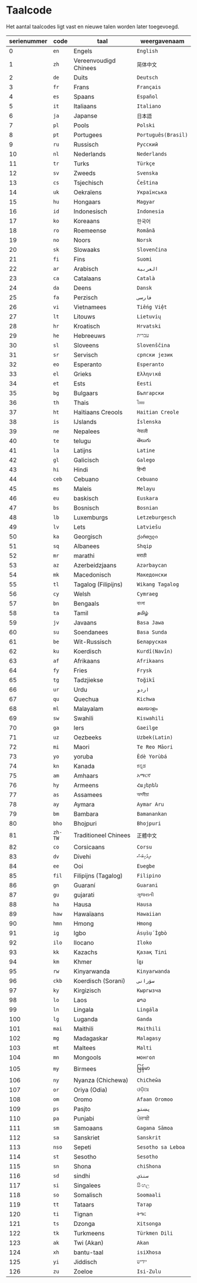 # Taalcode

Het aantal taalcodes ligt vast en nieuwe talen worden later toegevoegd.

| serienummer | code | taal | weergavenaam |
| - | - | - | - |
| 0 | `en` | Engels | `English` |
| 1 | `zh` | Vereenvoudigd Chinees | `简体中文` |
| 2 | `de` | Duits | `Deutsch` |
| 3 | `fr` | Frans | `Français` |
| 4 | `es` | Spaans | `Español` |
| 5 | `it` | Italiaans | `Italiano` |
| 6 | `ja` | Japanse | `日本語` |
| 7 | `pl` | Pools | `Polski` |
| 8 | `pt` | Portugees | `Português(Brasil)` |
| 9 | `ru` | Russisch | `Русский` |
| 10 | `nl` | Nederlands | `Nederlands` |
| 11 | `tr` | Turks | `Türkçe` |
| 12 | `sv` | Zweeds | `Svenska` |
| 13 | `cs` | Tsjechisch | `Čeština` |
| 14 | `uk` | Oekraïens | `Українська` |
| 15 | `hu` | Hongaars | `Magyar` |
| 16 | `id` | Indonesisch | `Indonesia` |
| 17 | `ko` | Koreaans | `한국어` |
| 18 | `ro` | Roemeense | `Română` |
| 19 | `no` | Noors | `Norsk` |
| 20 | `sk` | Slowaaks | `Slovenčina` |
| 21 | `fi` | Fins | `Suomi` |
| 22 | `ar` | Arabisch | `العربية` |
| 23 | `ca` | Catalaans | `Català` |
| 24 | `da` | Deens | `Dansk` |
| 25 | `fa` | Perzisch | `فارسی` |
| 26 | `vi` | Vietnamees | `Tiếng Việt` |
| 27 | `lt` | Litouws | `Lietuvių` |
| 28 | `hr` | Kroatisch | `Hrvatski` |
| 29 | `he` | Hebreeuws | `עברית` |
| 30 | `sl` | Sloveens | `Slovenščina` |
| 31 | `sr` | Servisch | `српски језик` |
| 32 | `eo` | Esperanto | `Esperanto` |
| 33 | `el` | Grieks | `Ελληνικά` |
| 34 | `et` | Ests | `Eesti` |
| 35 | `bg` | Bulgaars | `Български` |
| 36 | `th` | Thais | `ไทย` |
| 37 | `ht` | Haïtiaans Creools | `Haitian Creole` |
| 38 | `is` | IJslands | `Íslenska` |
| 39 | `ne` | Nepalees | `नेपाली` |
| 40 | `te` | telugu | `తెలుగు` |
| 41 | `la` | Latijns | `Latine` |
| 42 | `gl` | Galicisch | `Galego` |
| 43 | `hi` | Hindi | `हिन्दी` |
| 44 | `ceb` | Cebuano | `Cebuano` |
| 45 | `ms` | Maleis | `Melayu` |
| 46 | `eu` | baskisch | `Euskara` |
| 47 | `bs` | Bosnisch | `Bosnian` |
| 48 | `lb` | Luxemburgs | `Letzeburgesch` |
| 49 | `lv` | Lets | `Latviešu` |
| 50 | `ka` | Georgisch | `ქართული` |
| 51 | `sq` | Albanees | `Shqip` |
| 52 | `mr` | marathi | `मराठी` |
| 53 | `az` | Azerbeidzjaans | `Azərbaycan` |
| 54 | `mk` | Macedonisch | `Македонски` |
| 55 | `tl` | Tagalog (Filipijns) | `Wikang Tagalog` |
| 56 | `cy` | Welsh | `Cymraeg` |
| 57 | `bn` | Bengaals | `বাংলা` |
| 58 | `ta` | Tamil | `தமிழ்` |
| 59 | `jv` | Javaans | `Basa Jawa` |
| 60 | `su` | Soendanees | `Basa Sunda` |
| 61 | `be` | Wit-Russisch | `Беларуская` |
| 62 | `ku` | Koerdisch | `Kurdî(Navîn)` |
| 63 | `af` | Afrikaans | `Afrikaans` |
| 64 | `fy` | Fries | `Frysk` |
| 65 | `tg` | Tadzjiekse | `Toğikī` |
| 66 | `ur` | Urdu | `اردو` |
| 67 | `qu` | Quechua | `Kichwa` |
| 68 | `ml` | Malayalam | `മലയാളം` |
| 69 | `sw` | Swahili | `Kiswahili` |
| 70 | `ga` | Iers | `Gaeilge` |
| 71 | `uz` | Oezbeeks | `Uzbek(Latin)` |
| 72 | `mi` | Maori | `Te Reo Māori` |
| 73 | `yo` | yoruba | `Èdè Yorùbá` |
| 74 | `kn` | Kanada | `ಕನ್ನಡ` |
| 75 | `am` | Amhaars | `አማርኛ` |
| 76 | `hy` | Armeens | `Հայերեն` |
| 77 | `as` | Assamees | `অসমীয়া` |
| 78 | `ay` | Aymara | `Aymar Aru` |
| 79 | `bm` | Bambara | `Bamanankan` |
| 80 | `bho` | Bhojpuri | `Bhojpuri` |
| 81 | `zh-TW` | Traditioneel Chinees | `正體中文` |
| 82 | `co` | Corsicaans | `Corsu` |
| 83 | `dv` | Divehi | `ދިވެހިބަސް` |
| 84 | `ee` | Ooi | `Eʋegbe` |
| 85 | `fil` | Filipijns (Tagalog) | `Filipino` |
| 86 | `gn` | Guaraní | `Guarani` |
| 87 | `gu` | gujarati | `ગુજરાતી` |
| 88 | `ha` | Hausa | `Hausa` |
| 89 | `haw` | Hawaïaans | `Hawaiian` |
| 90 | `hmn` | Hmong | `Hmong` |
| 91 | `ig` | Igbo | `Ásụ̀sụ́ Ìgbò` |
| 92 | `ilo` | Ilocano | `Iloko` |
| 93 | `kk` | Kazachs | `Қазақ Тілі` |
| 94 | `km` | Khmer | `ខ្មែរ` |
| 95 | `rw` | Kinyarwanda | `Kinyarwanda` |
| 96 | `ckb` | Koerdisch (Sorani) | `سۆرانی` |
| 97 | `ky` | Kirgizisch | `Кыргызча` |
| 98 | `lo` | Laos | `ລາວ` |
| 99 | `ln` | Lingala | `Lingála` |
| 100 | `lg` | Luganda | `Ganda` |
| 101 | `mai` | Maithili | `Maithili` |
| 102 | `mg` | Madagaskar | `Malagasy` |
| 103 | `mt` | Maltees | `Malti` |
| 104 | `mn` | Mongools | `монгол` |
| 105 | `my` | Birmees | `မြန်မာ` |
| 106 | `ny` | Nyanza (Chichewa) | `ChiCheŵa` |
| 107 | `or` | Oriya (Odia) | `ଓଡ଼ିଆ` |
| 108 | `om` | Oromo | `Afaan Oromoo` |
| 109 | `ps` | Pasjto | `پښتو` |
| 110 | `pa` | Punjabi | `ਪੰਜਾਬੀ` |
| 111 | `sm` | Samoaans | `Gagana Sāmoa` |
| 112 | `sa` | Sanskriet | `Sanskrit` |
| 113 | `nso` | Sepeti | `Sesotho sa Leboa` |
| 114 | `st` | Sesotho | `Sesotho` |
| 115 | `sn` | Shona | `chiShona` |
| 116 | `sd` | sindhi | `سنڌي` |
| 117 | `si` | Singalees | `සිංහල` |
| 118 | `so` | Somalisch | `Soomaali` |
| 119 | `tt` | Tataars | `Татар` |
| 120 | `ti` | Tignan | `ትግር` |
| 121 | `ts` | Dzonga | `Xitsonga` |
| 122 | `tk` | Turkmeens | `Türkmen Dili` |
| 123 | `ak` | Twi (Akan) | `Akan` |
| 124 | `xh` | bantu-taal | `isiXhosa` |
| 125 | `yi` | Jiddisch | `ייִדיש` |
| 126 | `zu` | Zoeloe | `Isi-Zulu` |